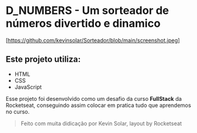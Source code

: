 # D_NUMBERS - Um sorteador de números divertido e dinamico

[https://github.com/kevinsolar/Sorteador/blob/main/screenshot.jpeg]

## Este projeto utiliza:

* HTML
* CSS
* JavaScript

Esse projeto foi desenvolvido como um desafio da curso **FullStack** da Rocketseat, conseguindo assim colocar em pratica tudo que aprendemos no curso.

> Feito com muita didicação por Kevin Solar, layout by Rocketseat